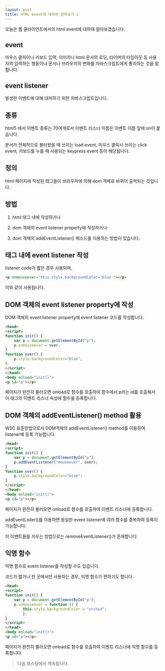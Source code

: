 ```yaml
---
layout: post
title: HTML event에 대하여 알아보기 1
---
```


오늘은 웹 클라이언트에서의 html event에 대하여 알아보겠습니다.

## event

마우스 클릭이나 키보드 입력, 이미지나 html 문서의 로딩, 타이머의 타임아웃 등 사용자의 입력하는 행동이나 문서나 브라우저의 변화를 자바스크립트에게 통지하는 것을 말합니다.

## event listener

발생한 이벤트에 대해 대처하기 위한 자바스크립트입니다.

## 종류

html5 에서 이벤트 종류는 70여개로서 이벤트 리스너 이름은 이벤트 이름 앞에 on이 붙습니다.

문서가 전체적으로 불러왔을 때 쓰이는 load event, 마우스 클릭시 쓰이는 click event, 키보드를 누를 때 사용되는 keypress event 등이 해당됩니다.

## 정의

html 페이지에 작성된 태그들이 브라우저에 의해 dom 객체로 바뀌어 출력되는 것입니다.

## 방법

1. html 태그 내에 작성하거나

1. dom 객체의 event listener property에 작성하거나

1. dom 객체의 addEventListener() 메소드를 이용하는 방법이 있습니다.

## 태그 내에 event listener 작성

listener code가 짧은 경우 사용되며, 

```html
<p onmouseover="this.style.backgroundColor='blue'"></p>
```

이와 같이 사용됩니다.

## DOM 객체의 event listener property에 작성

DOM 객체의 event listener property에 event listener 코드를 작성합니다.

```html
<head>
<script>
function init() {
    var p = document.getElementById("p");
    p.onmouseover = over;
}
function over() {
    p.style.backgroundColor="blue";
}
</script>
</head>
<body onload="init()">
<p id="p"></p>
```

페이지가 완전히 불러오면 onload로 함수를 호출하여 함수에서 p라는 id를 호출해서 이 태그의 이벤트 리스너 속성에 함수를 등록합니다.

## DOM 객체의 addEventListener() method 활용

W3C 표준방법으로서 DOM객체의 addEventListener() method를 이용하여 listener에 등록 가능합니다.

```html
<head>
<script>
function init() {
    var p = document.getElementById("p");
    p.addEventListener("mouseover", over);
}
function over() {
    p.style.backgroundColor="blue";
}
</script>
</head>
<body onload="init()">
<p id="p"></p>
```

페이지가 완전히 불러오면 onload로 함수를 호출하여 이벤트 리스너에 등록합니다.


addEventLister()를 이용하면 동일한 event listener에 여러 함수를 중복하여 등록이 가능합니다.

이 이벤트들을 지우는 방법으로는 removeEventListener()가 존재합니다.

## 익명 함수

익명 함수로 event listener를 작성할 수도 있습니다.

코드가 짧거나 한 곳에서만 사용하는 경우, 익명 함수가 편하기도 합니다.

```html
<head>
<script>
function init() {
    var p = document.getElementById("p");
    p.onmouseover = function () {
        this.style.backgroundColor = "orchid";
        };
}
</script>
</head>
<body onload="init()">
<p id="p"></p>
```

페이지가 완전히 불러오면 onload로 함수를 호출하여 이벤트 리스너에  익명 함수를 등록합니다.

> 다음 포스팅에서 계속됩니다.